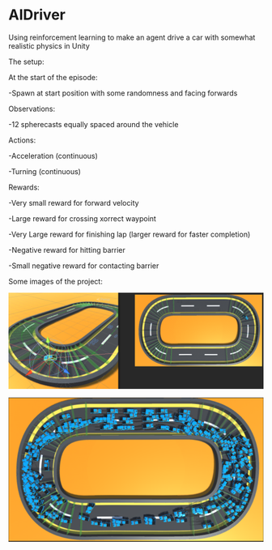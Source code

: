 # AIDriver
Using reinforcement learning to make an agent drive a car with somewhat realistic physics in Unity

The setup:

At the start of the episode:

-Spawn at start position with some randomness and facing forwards


Observations:

-12 spherecasts equally spaced around the vehicle


Actions:

-Acceleration (continuous)

-Turning (continuous)


Rewards:

-Very small reward for forward velocity

-Large reward for crossing xorrect waypoint

-Very Large reward for finishing lap (larger reward for faster completion)

-Negative reward for hitting barrier

-Small negative reward for contacting barrier


Some images of the project:

![alt text](https://github.com/Jonathon-A/AIDriver/blob/main/Images/CarRays.png)

![alt text](https://github.com/Jonathon-A/AIDriver/blob/main/Images/CarTraining.png)
